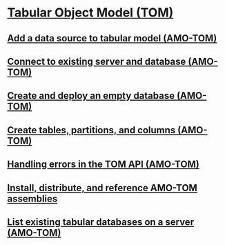 # [Tabular Object Model (TOM)](introduction-to-the-tabular-object-model-tom-in-analysis-services-amo.md)
## [Add a data source to tabular model (AMO-TOM)](add-a-data-source-to-tabular-model-analysis-services-amo-tom.md)
## [Connect to existing server and database (AMO-TOM)](connect-to-existing-analysis-services-tabular-server-and-database.md)
## [Create and deploy an empty database (AMO-TOM)](create-and-deploy-an-empty-database-analysis-services-amo-tom.md)
## [Create tables, partitions, and columns (AMO-TOM)](create-tables-partitions-and-columns-in-a-tabular-model.md)
## [Handling errors in the TOM API (AMO-TOM)](handling-errors-in-the-tom-api-analysis-services-amo-tom.md)
## [Install, distribute, and reference AMO-TOM assemblies](install-distribute-and-reference-the-tabular-object-model.md)
## [List existing tabular databases on a server (AMO-TOM)](list-existing-databases-on-a-tabular-server-analysis-services-amo-tom.md)